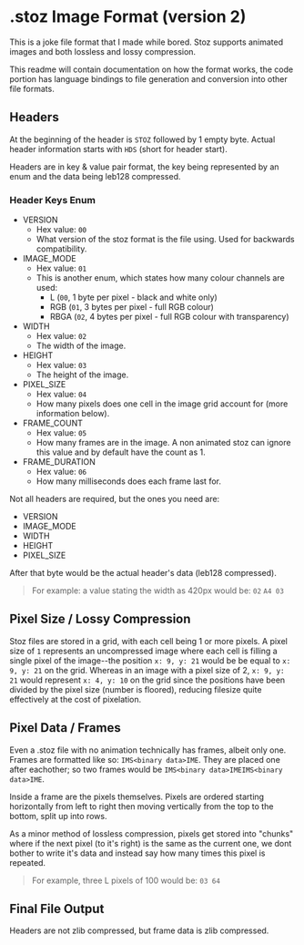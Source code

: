 # .stoz Image Format (version 2)


This is a joke file format that I made while bored.
Stoz supports animated images and both lossless and lossy compression.

This readme will contain documentation on how the format works, the code portion has language bindings to file generation and conversion into other file formats.

## Headers
At the beginning of the header is `STOZ` followed by 1 empty byte. Actual header information starts with `HDS` (short for header start).

Headers are in key & value pair format, the key being represented by an enum and the data being leb128 compressed.

### Header Keys Enum
- VERSION
	- Hex value: `00`
	- What version of the stoz format is the file using. Used for backwards compatibility.
- IMAGE_MODE
	- Hex value: `01`
	- This is another enum, which states how many colour channels are used:
		- L (`00`, 1 byte per pixel - black and white only)
		- RGB (`01`, 3 bytes per pixel - full RGB colour)
		- RBGA (`02`, 4 bytes per pixel - full RGB colour with transparency)
- WIDTH
	- Hex value: `02`
	- The width of the image.
- HEIGHT
	- Hex value: `03`
	- The height of the image.
- PIXEL_SIZE
	- Hex value: `04`
	- How many pixels does one cell in the image grid account for (more information below).
- FRAME_COUNT
	- Hex value: `05`
	- How many frames are in the image. A non animated stoz can ignore this value and by default have the count as 1.
- FRAME_DURATION
	- Hex value: `06`
	- How many milliseconds does each frame last for.

Not all headers are required, but the ones you need are:
- VERSION
- IMAGE_MODE
- WIDTH
- HEIGHT
- PIXEL_SIZE

After that byte would be the actual header's data (leb128 compressed).
> For example: a value stating the width as 420px would be: `02` `A4 03`


## Pixel Size / Lossy Compression
Stoz files are stored in a grid, with each cell being 1 or more pixels. A pixel size of `1` represents an uncompressed image where each cell is filling a single pixel of the image--the position `x: 9, y: 21` would be be equal to `x: 9, y: 21` on the grid. Whereas in an image with a pixel size of 2, `x: 9, y: 21` would represent `x: 4, y: 10` on the grid since the positions have been divided by the pixel size (number is floored), reducing filesize quite effectively at the cost of pixelation.


## Pixel Data / Frames
Even a .stoz file with no animation technically has frames, albeit only one. Frames are formatted like so: `IMS<binary data>IME`. They are placed one after eachother; so two frames would be `IMS<binary data>IMEIMS<binary data>IME`.

Inside a frame are the pixels themselves. Pixels are ordered starting horizontally from left to right then moving vertically from the top to the bottom, split up into rows.

As a minor method of lossless compression, pixels get stored into "chunks" where if the next pixel (to it's right) is the same as the current one, we dont bother to write it's data and instead say how many times this pixel is repeated.
> For example, three L pixels of 100 would be: `03 64`

## Final File Output
Headers are not zlib compressed, but frame data is zlib compressed.
